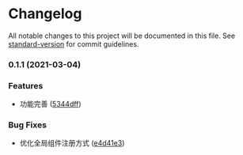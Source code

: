 # Changelog

All notable changes to this project will be documented in this file. See [standard-version](https://github.com/conventional-changelog/standard-version) for commit guidelines.

### 0.1.1 (2021-03-04)


### Features

* 功能完善 ([5344dff](https://github.com/BWrong/admin-antd-vue3/commit/5344dff44bb1bffdb59de999041c56abbdf2e473))


### Bug Fixes

* 优化全局组件注册方式 ([e4d41e3](https://github.com/BWrong/admin-antd-vue3/commit/e4d41e372c4346cb96adcc44bad8a8972fc3c1c4))
